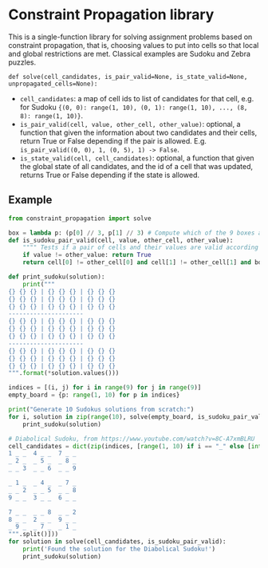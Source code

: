 # Constraint Propagation library

This is a single-function library for solving assignment problems based on constraint propagation, that is, choosing values to put into cells so that local and global restrictions are met. Classical examples are Sudoku and Zebra puzzles.

```
def solve(cell_candidates, is_pair_valid=None, is_state_valid=None, unpropagated_cells=None):
```

- `cell_candidates`: a map of cell ids to list of candidates for that cell, e.g. for Sudoku `{(0, 0): range(1, 10), (0, 1): range(1, 10), ..., (8, 8): range(1, 10)}`.
- `is_pair_valid(cell, value, other_cell, other_value)`: optional, a function that given the information about two candidates and their cells, return True or False depending if the pair is allowed. E.g. `is_pair_valid((0, 0), 1, (0, 5), 1) -> False`.
- `is_state_valid(cell, cell_candidates)`: optional, a function that given the global state of all candidates, and the id of a cell that was updated, returns True or False depending if the state is allowed.

## Example

```py
from constraint_propagation import solve

box = lambda p: (p[0] // 3, p[1] // 3) # Compute which of the 9 boxes a point belongs to.
def is_sudoku_pair_valid(cell, value, other_cell, other_value):
    """" Tests if a pair of cells and their values are valid according to Sudoku rules. """
    if value != other_value: return True
    return cell[0] != other_cell[0] and cell[1] != other_cell[1] and box(cell) != box(other_cell)

def print_sudoku(solution):
    print("""
{} {} {} | {} {} {} | {} {} {}
{} {} {} | {} {} {} | {} {} {}
{} {} {} | {} {} {} | {} {} {}
---------------------
{} {} {} | {} {} {} | {} {} {}
{} {} {} | {} {} {} | {} {} {}
{} {} {} | {} {} {} | {} {} {}
---------------------
{} {} {} | {} {} {} | {} {} {}
{} {} {} | {} {} {} | {} {} {}
{} {} {} | {} {} {} | {} {} {}
""".format(*solution.values()))

indices = [(i, j) for i in range(9) for j in range(9)]
empty_board = {p: range(1, 10) for p in indices}

print("Generate 10 Sudokus solutions from scratch:")
for i, solution in zip(range(10), solve(empty_board, is_sudoku_pair_valid)):
    print_sudoku(solution)

# Diabolical Sudoku, from https://www.youtube.com/watch?v=8C-A7xmBLRU
cell_candidates = dict(zip(indices, [range(1, 10) if i == "_" else [int(i)] for i in """
1 _ _  4 _ _  7 _ _
_ 2 _  _ 5 _  _ 8 _
_ _ 3  _ _ 6  _ _ 9

_ 1 _  _ 4 _  _ 7 _
_ _ 2  _ _ 5  _ _ 8
9 _ _  3 _ _  6 _ _

7 _ _  _ _ 8  _ _ 2
8 _ _  2 _ _  9 _ _
_ 9 _  _ 7 _  _ 1 _
""".split()]))
for solution in solve(cell_candidates, is_sudoku_pair_valid):
    print('Found the solution for the Diabolical Sudoku!')
    print_sudoku(solution)
```